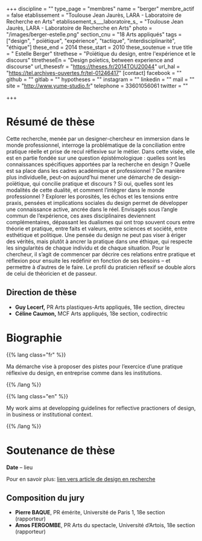+++
discipline = ""
type_page = "membres"
name = "berger"
membre_actif = false
etablissement = "Toulouse Jean Jaurès, LARA - Laboratoire de Recherche en Arts"
etablissement_s___laboratoire_s_ = "Toulouse Jean Jaurès, LARA - Laboratoire de Recherche en Arts"
photo = "/images/berger-estelle.png"
section_cnu = "18 Arts appliqués"
tags = ["design", " poïétique", "expérience", "tactique", "interdisciplinarité", "éthique"]
these_end = 2014
these_start = 2010
these_soutenue = true
title = " Estelle Berger"
titrethese = "Poïétique du design, entre l'expérience et le discours"
titretheseEn = "Design poïetics, between experience and discourse"
url_thesesfr = "https://theses.fr/2014TOU20044"
url_hal = "https://tel.archives-ouvertes.fr/tel-01246417"
[contact]
facebook = ""
github = ""
gitlab = ""
hypotheses = ""
instagram = ""
linkedin = ""
mail = ""
site = "http://www.yume-studio.fr"
telephone = 33601056061
twitter = ""


+++

<!-- Supprimer les parties non remplies. Tu es libre d'ajouter ce que tu veux à cette partie -->

# Résumé de thèse

Cette recherche, menée par un designer-chercheur en immersion dans le monde professionnel, interroge la problématique de la conciliation entre pratique réelle et prise de recul réflexive sur le métier. Dans cette visée, elle est en partie fondée sur une question épistémologique : quelles sont les connaissances spécifiques apportées par la recherche en design ? Quelle est sa place dans les cadres académique et professionnel ? De manière plus individuelle, peut-on aujourd’hui mener une démarche de design-poïétique, qui concilie pratique et discours ? Si oui, quelles sont les modalités de cette dualité, et comment l’intégrer dans le monde professionnel ? Explorer les porosités, les échos et les tensions entre praxis, pensées et implications sociales du design permet de développer une connaissance active, ancrée dans le réel. Envisagés sous l’angle commun de l’expérience, ces axes disciplinaires deviennent complémentaires, dépassant les dualismes qui ont trop souvent cours entre théorie et pratique, entre faits et valeurs, entre sciences et société, entre esthétique et politique. Une pensée du design ne peut pas viser à ériger des vérités, mais plutôt à ancrer la pratique dans une éthique, qui respecte les singularités de chaque individu et de chaque situation. Pour le chercheur, il s’agit de commencer par décrire ces relations entre pratique et réflexion pour ensuite les redéfinir en fonction de ses besoins – et permettre à d’autres de le faire. Le profil du praticien réflexif se double alors de celui de théoricien et de passeur.

## Direction de thèse

* **Guy Lecerf,** PR Arts plastiques-Arts appliqués, 18e section, directeu
* **Céline Caumon,** MCF Arts appliqués, 18e section, codirectric

# Biographie

{{% lang class="fr" %}}

Ma démarche vise à proposer des pistes pour l’exercice d’une pratique réflexive du design, en entreprise comme dans les institutions.

{{% /lang %}}

{{% lang class="en" %}}

My work aims at developping guidelines for reflective practioners of design, in business or institutional context.

{{% /lang %}}

# Soutenance de thèse

**Date** – lieu

Pour en savoir plus: [lien vers article de design en recherche](https://designenrecherche.org/)

## Composition du jury

* **Pierre BAQUE**, PR émérite, Université de Paris 1, 18e section (rapporteur)
* **Amos FERGOMBE**, PR Arts du spectacle, Université d’Artois, 18e section  (rapporteur)